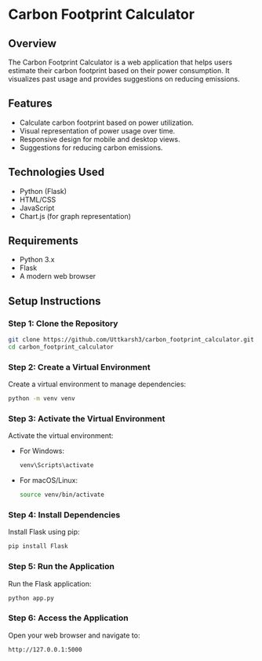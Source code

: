 # Carbon Footprint Calculator

## Overview

The Carbon Footprint Calculator is a web application that helps users estimate their carbon footprint based on their power consumption. It visualizes past usage and provides suggestions on reducing emissions.

## Features

- Calculate carbon footprint based on power utilization.
- Visual representation of power usage over time.
- Responsive design for mobile and desktop views.
- Suggestions for reducing carbon emissions.

## Technologies Used

- Python (Flask)
- HTML/CSS
- JavaScript
- Chart.js (for graph representation)


## Requirements

- Python 3.x
- Flask
- A modern web browser

## Setup Instructions


### Step 1: Clone the Repository

```bash
git clone https://github.com/Uttkarsh3/carbon_footprint_calculator.git
cd carbon_footprint_calculator
```

### Step 2: Create a Virtual Environment

Create a virtual environment to manage dependencies:

```bash
python -m venv venv
```

### Step 3: Activate the Virtual Environment

Activate the virtual environment:

- For Windows:
  ```bash
  venv\Scripts\activate
  ```

- For macOS/Linux:
  ```bash
  source venv/bin/activate
  ```

### Step 4: Install Dependencies

Install Flask using pip:

```bash
pip install Flask
```

### Step 5: Run the Application

Run the Flask application:

```bash
python app.py
```

### Step 6: Access the Application

Open your web browser and navigate to:

```
http://127.0.0.1:5000
```






